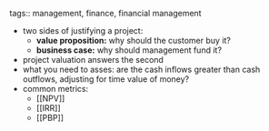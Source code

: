 tags:: management, finance, financial management

- two sides of justifying a project:
	- **value proposition:** why should the customer buy it?
	- **business case:** why should management fund it?
- project valuation answers the second
- what you need to asses: are the cash inflows greater than cash outflows, adjusting for time value of money?
- common metrics:
	- [[NPV]]
	- [[IRR]]
	- [[PBP]]